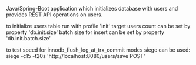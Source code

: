 Java/Spring-Boot application which initializes database with users and provides REST API operations on users.

to initialize users table run with profile 'init'
target users count can be set by property 'db.init.size'
batch size for insert can be set by property 'db.init.batch.size'

to test speed for innodb_flush_log_at_trx_commit modes siege can be used:
siege -c15 -t20s 'http://localhost:8080/users/save POST'